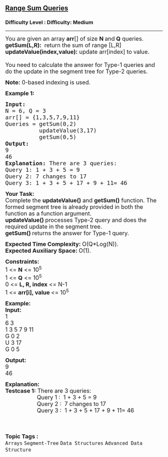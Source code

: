 <h2><a href="https://www.geeksforgeeks.org/problems/range-sum-queries2353/1">Range Sum Queries</a></h2><h3>Difficulty Level : Difficulty: Medium</h3><hr><div class="problems_problem_content__Xm_eO"><p><span style="font-size:18px">You are given an array <strong>arr</strong>[] of size <strong>N&nbsp;</strong>and<strong>&nbsp;Q</strong>&nbsp;queries.&nbsp;</span><br>
<span style="font-size:18px"><strong>getSum(L,R):&nbsp;</strong>&nbsp;return the sum of range [L,R]<br>
<strong>updateValue(index,value):</strong>&nbsp;update arr[index] to value.<br>
<br>
You need to calculate the answer for Type-1 queries and do the update in the segment tree for Type-2 queries.</span></p>

<p><span style="font-size:18px"><strong>Note:</strong> 0-based indexing is used.</span></p>

<p><span style="font-size:18px"><strong>Example 1:</strong></span></p>

<pre><span style="font-size:18px"><strong>Input:
</strong>N = 6, Q = 3
arr[] = {1,3,5,7,9,11}
Queries = getSum(0,2)
          updateValue(3,17)
          getSum(0,5)
<strong>Output:
</strong>9
46</span><span style="font-size:18px"><strong>
Explanation: </strong>There are 3 queries:&nbsp;
Query 1:&nbsp;1 + 3 + 5 = 9
Query 2:&nbsp;7 changes to 17
Query 3:&nbsp;1 + 3 + 5 + 17 + 9 + 11= 46</span>
</pre>

<p><span style="font-size:18px"><strong>Your Task:</strong><br>
Complete the <strong>updateValue()</strong> and <strong>getSum()</strong> function. The formed segment tree is already provided&nbsp;in both the function as a function argument.<br>
<strong>updateValue()&nbsp;</strong>processes Type-2 query and does the required update in the segment tree.<br>
<strong>getSum()&nbsp;</strong>returns the answer for Type-1 query.</span></p>

<p><span style="font-size:18px"><strong>Expected Time Complexity:&nbsp;</strong>O(Q*Log(N)).<br>
<strong>Expected Auxiliary Space:&nbsp;</strong>O(1).</span></p>

<p><span style="font-size:18px"><strong>Constraints:</strong><br>
1 &lt;= <strong>N</strong> &lt;= 10<sup>5</sup><br>
1 &lt;= <strong>Q</strong> &lt;= 10<sup>5</sup><br>
0 &lt;= <strong>L, R, index</strong> &lt;= N-1<br>
1 &lt;= <strong>arr[i], value&nbsp;</strong>&lt;= 10<sup>5</sup></span></p>

<p><span style="font-size:18px"><strong>Example:<br>
Input:</strong><br>
1<br>
6 3<br>
1 3 5 7 9 11<br>
G 0 2<br>
U 3 17<br>
G 0 5</span></p>

<p><span style="font-size:18px"><strong>Output:</strong><br>
9<br>
46</span></p>

<p><span style="font-size:18px"><strong>Explanation:<br>
Testcase 1:</strong> There are 3 queries:&nbsp;<br>
&nbsp; &nbsp; &nbsp; &nbsp; &nbsp; &nbsp; &nbsp; &nbsp; &nbsp; &nbsp; Query 1 :&nbsp; 1 + 3 + 5 = 9<br>
&nbsp; &nbsp; &nbsp; &nbsp; &nbsp; &nbsp; &nbsp; &nbsp; &nbsp; &nbsp; Query 2&nbsp;:&nbsp; 7 changes to 17<br>
&nbsp; &nbsp; &nbsp; &nbsp; &nbsp; &nbsp; &nbsp; &nbsp; &nbsp; &nbsp; Query 3&nbsp;:&nbsp; 1 + 3 + 5 + 17 + 9 + 11= 46</span><br>
&nbsp;</p>
</div><br><p><span style=font-size:18px><strong>Topic Tags : </strong><br><code>Arrays</code>&nbsp;<code>Segment-Tree</code>&nbsp;<code>Data Structures</code>&nbsp;<code>Advanced Data Structure</code>&nbsp;